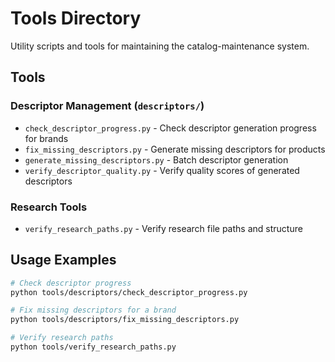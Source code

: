# Tools Directory

Utility scripts and tools for maintaining the catalog-maintenance system.

## Tools

### Descriptor Management (`descriptors/`)
- `check_descriptor_progress.py` - Check descriptor generation progress for brands
- `fix_missing_descriptors.py` - Generate missing descriptors for products
- `generate_missing_descriptors.py` - Batch descriptor generation
- `verify_descriptor_quality.py` - Verify quality scores of generated descriptors

### Research Tools
- `verify_research_paths.py` - Verify research file paths and structure

## Usage Examples

```bash
# Check descriptor progress
python tools/descriptors/check_descriptor_progress.py

# Fix missing descriptors for a brand
python tools/descriptors/fix_missing_descriptors.py

# Verify research paths
python tools/verify_research_paths.py
```